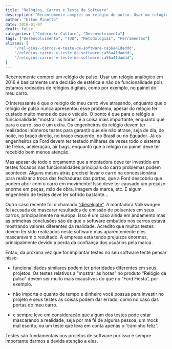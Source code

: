 ```yaml
---
title: "Relógios, Carros e Teste de Software"
description: "Recentemente comprei um relógio de pulso. Usar um relógio analógico em 2016 é basicamente uma decisão de estética e não de funcionalidade..."
author: "Elton Minetto"
date: 2016-01-07
draft: false
categories: ["Coderockr Culture", "Desenvolvimento"]
tags: ["Desenvolvimento", "TDD", "Metodologias", "Ferramentas"]
aliases: [
    "/rel-gios--carros-e-teste-de-software-ca56a41daddd",
    "/relogios-carros-e-teste-de-software-ca56a41daddd",
    "/relógios-carros-e-teste-de-software-ca56a41daddd",
]
---
```


Recentemente comprei um relógio de pulso. Usar um relógio analógico em 2016 é basicamente uma decisão de estética e não de funcionalidade pois estamos rodeados de relógios digitais, como por exemplo, no painel do meu carro.

O interessante é que o relógio do meu carro vive atrasando, enquanto que o relógio de pulso nunca apresentou esse problema, apesar do relógio ter custado muito menos do que o veículo. O ponto é que para o relógio a funcionalidade “mostrar as horas” é a coisa mais importante, enquanto que para o carro isso é um extra. Os engenheiros do relógio devem ter realizados inúmeros testes para garantir que ele não atrase, seja de dia, de noite, no braço direito, no braço esquerdo, no Brasil ou no Equador. Já os engenheiros da Ford devem ter testado milhares de vezes todo o sistema de freios, aceleração, air bags, enquanto que o relógio no painel deve ter recebido bem menos atenção.

Mas apesar de todo o orçamento que a montadora deve ter investido em testes focados nas funcionalidades principais do carro problemas podem acontecer. Alguns meses atrás precisei levar o carro na concessionária para realizar a troca das fechaduras das portas, que a Ford descobriu que podem abrir com o carro em movimento! Isso deve ter causado um prejuízo enorme em peças, mão de obra, imagem da marca, etc. E algum engenheiro de testes deve ter sofrido bastante…

Outro caso recente foi o chamado [“dieselgate”](https://en.wikipedia.org/wiki/Volkswagen_emissions_scandal). A montadora Volkswagen foi acusada de mascarar resultados de emissão de poluentes em seus carros, principalmente na europa. Isso é um caso ainda em andamento mas as primeiras conclusões são de que o software embutido nos carros estava mostrando valores diferentes da realidade. Acredito que muitos testes devem ter sido realizados neste software mas aparentemente eles mascaravam o resultado. A empresa está tendo prejuízos enormes, principalmente devido a perda da confiança dos usuários pela marca.

Então, da próxima vez que for implantar testes no seu software tente pensar nisso:

* funcionalidades similares podem ter prioridades diferentes em seus projetos. Os testes relativos a “mostrar as horas” no produto “Relógio de pulso” devem ser muito mais exaustivos do que no “Ford Fiesta”, por exemplo.

* não importa o quanto de tempo e dinheiro você possua para investir no projeto e seus testes as coisas podem dar errado, como no caso das portas do meu carro.

* e sempre leve em consideração que algum dos testes pode estar mascarando a realidade, seja por má fé de alguma pessoa, um mock mal escrito, ou um teste que leva em conta apenas o “caminho feliz”.

Testes são fundamentais nos projetos de software por isso é sempre importante darmos a devida atenção a eles.
